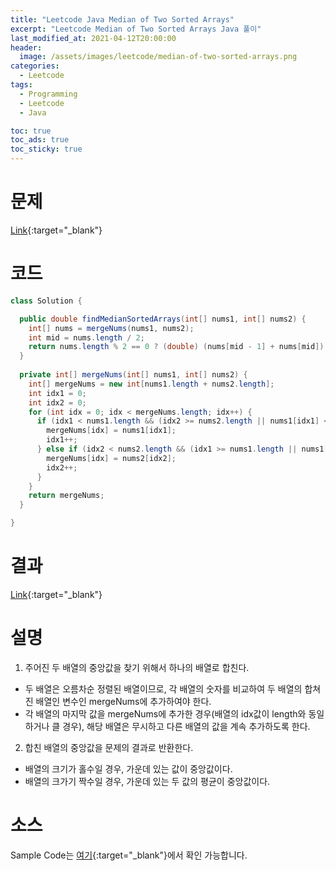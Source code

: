 ```yaml
---
title: "Leetcode Java Median of Two Sorted Arrays"
excerpt: "Leetcode Median of Two Sorted Arrays Java 풀이"
last_modified_at: 2021-04-12T20:00:00
header:
  image: /assets/images/leetcode/median-of-two-sorted-arrays.png
categories:
  - Leetcode
tags:
  - Programming
  - Leetcode
  - Java

toc: true
toc_ads: true
toc_sticky: true
---
```

# 문제
[Link](https://leetcode.com/problems/median-of-two-sorted-arrays/){:target="_blank"}

# 코드
```java
class Solution {

  public double findMedianSortedArrays(int[] nums1, int[] nums2) {
    int[] nums = mergeNums(nums1, nums2);
    int mid = nums.length / 2;
    return nums.length % 2 == 0 ? (double) (nums[mid - 1] + nums[mid]) / 2 : nums[mid];
  }
  
  private int[] mergeNums(int[] nums1, int[] nums2) {
    int[] mergeNums = new int[nums1.length + nums2.length];
    int idx1 = 0;
    int idx2 = 0;
    for (int idx = 0; idx < mergeNums.length; idx++) {
      if (idx1 < nums1.length && (idx2 >= nums2.length || nums1[idx1] <= nums2[idx2])) {
        mergeNums[idx] = nums1[idx1];
        idx1++;
      } else if (idx2 < nums2.length && (idx1 >= nums1.length || nums1[idx1] > nums2[idx2])) {
        mergeNums[idx] = nums2[idx2];
        idx2++;
      }
    }
    return mergeNums;
  }

}
```

# 결과
[Link](https://leetcode.com/submissions/detail/479212877/){:target="_blank"}

# 설명
1. 주어진 두 배열의 중앙값을 찾기 위해서 하나의 배열로 합친다.
- 두 배열은 오름차순 정렬된 배열이므로, 각 배열의 숫자를 비교하여 두 배열의 합쳐진 배열인 변수인 mergeNums에 추가하여야 한다.
- 각 배열의 마지막 값을 mergeNums에 추가한 경우(배열의 idx값이 length와 동일하거나 클 경우), 해당 배열은 무시하고 다른 배열의 값을 계속 추가하도록 한다.

2. 합친 배열의 중앙값을 문제의 결과로 반환한다.
- 배열의 크기가 홀수일 경우, 가운데 있는 값이 중앙값이다.
- 배열의 크가기 짝수일 경우, 가운데 있는 두 값의 평균이 중앙값이다.

# 소스
Sample Code는 [여기](https://github.com/GracefulSoul/leetcode/blob/master/src/main/java/gracefulsoul/problems/MedianOfTwoSortedArrays.java){:target="_blank"}에서 확인 가능합니다.